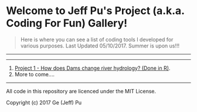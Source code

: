 # Welcome to Jeff Pu's Project (a.k.a. Coding For Fun) Gallery! 
>Here is where you can see a list of coding tools I developed for various purposes.
>Last Updated 05/10/2017. Summer is upon us!!!

---
---

1. [Project 1 - How does Dams change river hydrology? (Done in R)](https://gp86041.github.io/gepuprojects.github.io/project1).
2. More to come....

---
All code in this repository are licenced under the MIT License.

Copyright (c) 2017 Ge (Jeff) Pu




